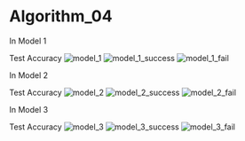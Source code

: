 # Algorithm_04
In Model 1

Test Accuracy
![model_1](https://user-images.githubusercontent.com/102566676/173288495-72b99901-30df-49f4-9526-d5705019cfdb.png)
![model_1_success](https://user-images.githubusercontent.com/102566676/173288500-b88bb102-5698-44f8-a0cb-8d0e953fae2d.png)
![model_1_fail](https://user-images.githubusercontent.com/102566676/173288502-dcea8174-ffbe-4024-8906-e4b5ee49244d.png)

In Model 2

Test Accuracy
![model_2](https://user-images.githubusercontent.com/102566676/173288841-c9937792-ff25-4a49-b8df-9a82d576d8c6.png)
![model_2_success](https://user-images.githubusercontent.com/102566676/173288837-8dd9e95d-262e-4c42-9d43-1a23c9c4a25f.png)
![model_2_fail](https://user-images.githubusercontent.com/102566676/173288840-811ce45f-7a71-40a6-be0f-35b5dfdd668a.png)

In Model 3

Test Accuracy
![model_3](https://user-images.githubusercontent.com/102566676/173288880-361b0bd0-3587-4812-acac-c59d68203510.png)
![model_3_success](https://user-images.githubusercontent.com/102566676/173288886-6b454af8-a347-42fe-8958-623d19d517f5.png)
![model_3_fail](https://user-images.githubusercontent.com/102566676/173288890-f94c6dee-b5ee-4a68-b341-0d4120110d74.png)
